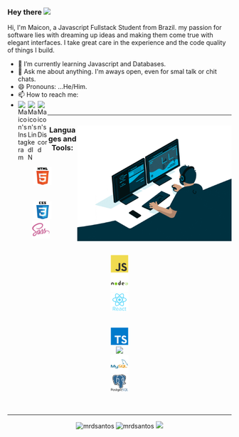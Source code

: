 ### Hey there <img src="https://media.giphy.com/media/hvRJCLFzcasrR4ia7z/giphy.gif" width="25px">

Hi, I'm Maicon, a Javascript Fullstack Student from Brazil. my passion for software lies with dreaming up ideas and making them come true with elegant interfaces. I take great care in the experience and the code quality of things I build.

-   🌱 I’m currently learning Javascript and Databases.
-   💬 Ask me about anything. I'm aways open, even for smal talk or chit chats.
-   😄 Pronouns: ...He/Him.
-   📫 How to reach me:
-   
    <a href="https://www.instagram.com/santosdomaicon/">
    <img align="left" alt="Maicon's Instagram" width="22px" src="https://img.icons8.com/color/48/null/instagram-new--v1.png" />
    </a>
    <a href="https://www.linkedin.com/in/maiconrdsantos/">
    <img align="left" alt="Maicon's LinkedIN" width="22px" src="https://img.icons8.com/color/48/null/linkedin-circled--v1.png" />
    </a>
    <a href="https://discord.gg/ngXWMy7">
    <img align="left" alt="Maicon's Discord" width="22px" src="https://img.icons8.com/ultraviolet/40/null/discord--v2.png"/>
    </a>
    <br>

<hr>

<div align="center">
<img align="right" alt="GIF" src="https://raw.githubusercontent.com/mrdsantos/mrdsantos/main/media/img/developer.gif" height="260" />

### Languages and Tools:

<div align="center">
<div align="center">
<div align="center">
<div align="center">
<div align="center">
<div align="center">
<code>
<img height="40" src="https://raw.githubusercontent.com/devicons/devicon/master/icons/html5/html5-original-wordmark.svg"/>
</code> <br>
</div>
<code>
<img height="40" src="https://raw.githubusercontent.com/devicons/devicon/master/icons/css3/css3-original-wordmark.svg"/>
<img height="40" src="https://raw.githubusercontent.com/devicons/devicon/master/icons/sass/sass-original.svg"/> 
</code> <br>
</div>
<code>
<img height="40" src="https://raw.githubusercontent.com/devicons/devicon/master/icons/javascript/javascript-original.svg"/>
<img height="40" src="https://raw.githubusercontent.com/devicons/devicon/master/icons/nodejs/nodejs-original-wordmark.svg"/>
<img height="40" src="https://raw.githubusercontent.com/devicons/devicon/master/icons/react/react-original-wordmark.svg"/>
</code><br>
</div>
<code>
<img height="40" src="https://raw.githubusercontent.com/devicons/devicon/master/icons/typescript/typescript-original.svg"/>
<img height="40" src="https://www.vectorlogo.zone/logos/git-scm/git-scm-icon.svg"/>
<img height="40" src="https://raw.githubusercontent.com/devicons/devicon/master/icons/mysql/mysql-original-wordmark.svg"/>
<img height="40" src="https://raw.githubusercontent.com/devicons/devicon/master/icons/postgresql/postgresql-original-wordmark.svg"/>
</code><br>
</div>
<br>
</div>
</div>
</div>

<hr>

<div>
<p align="center">
	<img style="height: 23vh;" src="https://github-readme-stats.vercel.app/api/top-langs?username=mrdsantos&show_icons=true&theme=material-palenight&locale=en" alt="mrdsantos" />
	<img style="height: 23vh;" src="https://github-readme-stats.vercel.app/api?username=mrdsantos&show_icons=true&theme=material-palenight&locale=en" alt="mrdsantos" />
  <img src="http://github-profile-summary-cards.vercel.app/api/cards/profile-details?username=mrdsantos&theme=monokai">
</div>
